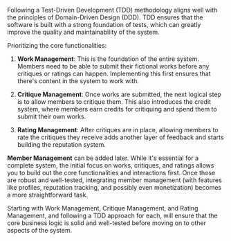 Following a Test-Driven Development (TDD) methodology aligns well with the principles of Domain-Driven Design (DDD). TDD ensures that the software is built with a strong foundation of tests, which can greatly improve the quality and maintainability of the system.

Prioritizing the core functionalities:

1. **Work Management**: This is the foundation of the entire system. Members need to be able to submit their fictional works before any critiques or ratings can happen. Implementing this first ensures that there's content in the system to work with.

2. **Critique Management**: Once works are submitted, the next logical step is to allow members to critique them. This also introduces the credit system, where members earn credits for critiquing and spend them to submit their own works.

3. **Rating Management**: After critiques are in place, allowing members to rate the critiques they receive adds another layer of feedback and starts building the reputation system.

**Member Management** can be added later. While it's essential for a complete system, the initial focus on works, critiques, and ratings allows you to build out the core functionalities and interactions first. Once those are robust and well-tested, integrating member management (with features like profiles, reputation tracking, and possibly even monetization) becomes a more straightforward task.

Starting with Work Management, Critique Management, and Rating Management, and following a TDD approach for each, will ensure that the core business logic is solid and well-tested before moving on to other aspects of the system.

